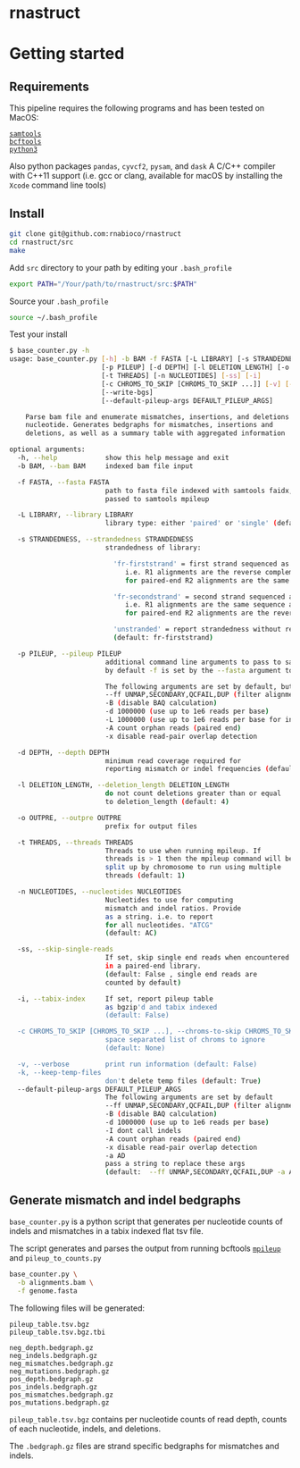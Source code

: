 # rnastruct

# Getting started

## Requirements
This pipeline requires the following programs and has been tested on
MacOS:

[`samtools`](http://www.htslib.org/download/)  
[`bcftools`](http://www.htslib.org/download/)  
[`python3`](https://www.python.org/downloads/)   

Also python packages `pandas`, `cyvcf2`, `pysam`, and `dask`
A C/C++ compiler with C++11 support (i.e. gcc or clang, available for
macOS by installing the `Xcode` command line tools)

## Install 

```bash
git clone git@github.com:rnabioco/rnastruct
cd rnastruct/src
make
```

Add `src` directory to your path by editing your `.bash_profile`
```bash
export PATH="/Your/path/to/rnastruct/src:$PATH"
```

Source your `.bash_profile` 

```bash
source ~/.bash_profile
```


Test your install

```bash
$ base_counter.py -h
usage: base_counter.py [-h] -b BAM -f FASTA [-L LIBRARY] [-s STRANDEDNESS]
                       [-p PILEUP] [-d DEPTH] [-l DELETION_LENGTH] [-o OUTPRE]
                       [-t THREADS] [-n NUCLEOTIDES] [-ss] [-i]
                       [-c CHROMS_TO_SKIP [CHROMS_TO_SKIP ...]] [-v] [-k]
                       [--write-bgs]
                       [--default-pileup-args DEFAULT_PILEUP_ARGS]

    Parse bam file and enumerate mismatches, insertions, and deletions per
    nucleotide. Generates bedgraphs for mismatches, insertions and
    deletions, as well as a summary table with aggregated information

optional arguments:
  -h, --help            show this help message and exit
  -b BAM, --bam BAM     indexed bam file input

  -f FASTA, --fasta FASTA
                        path to fasta file indexed with samtools faidx,
                        passed to samtools mpileup

  -L LIBRARY, --library LIBRARY
                        library type: either 'paired' or 'single' (default: paired)

  -s STRANDEDNESS, --strandedness STRANDEDNESS
                        strandedness of library:

                          'fr-firststrand' = first strand sequenced as R1 (default)
                             i.e. R1 alignments are the reverse complement of RNA,
                             for paired-end R2 alignments are the same sequence as the RNA

                          'fr-secondstrand' = second strand sequenced as R1
                             i.e. R1 alignments are the same sequence as the RNA
                             for paired-end R2 alignments are the reverse complement of the RNA

                          'unstranded' = report strandedness without respect to R1 or R2
                          (default: fr-firststrand)

  -p PILEUP, --pileup PILEUP
                        additional command line arguments to pass to samtools mpileup
                        by default -f is set by the --fasta argument to this script

                        The following arguments are set by default, but can be modified.
                        --ff UNMAP,SECONDARY,QCFAIL,DUP (filter alignments)
                        -B (disable BAQ calculation)
                        -d 1000000 (use up to 1e6 reads per base)
                        -L 1000000 (use up to 1e6 reads per base for indel calling)
                        -A count orphan reads (paired end)
                        -x disable read-pair overlap detection

  -d DEPTH, --depth DEPTH
                        minimum read coverage required for
                        reporting mismatch or indel frequencies (default: 5)

  -l DELETION_LENGTH, --deletion_length DELETION_LENGTH
                        do not count deletions greater than or equal
                        to deletion_length (default: 4)

  -o OUTPRE, --outpre OUTPRE
                        prefix for output files

  -t THREADS, --threads THREADS
                        Threads to use when running mpileup. If
                        threads is > 1 then the mpileup command will be
                        split up by chromosome to run using multiple
                        threads (default: 1)

  -n NUCLEOTIDES, --nucleotides NUCLEOTIDES
                        Nucleotides to use for computing
                        mismatch and indel ratios. Provide
                        as a string. i.e. to report
                        for all nucleotides. "ATCG"
                        (default: AC)

  -ss, --skip-single-reads
                        If set, skip single end reads when encountered
                        in a paired-end library.
                        (default: False , single end reads are
                        counted by default)

  -i, --tabix-index     If set, report pileup table
                        as bgzip'd and tabix indexed
                        (default: False)

  -c CHROMS_TO_SKIP [CHROMS_TO_SKIP ...], --chroms-to-skip CHROMS_TO_SKIP [CHROMS_TO_SKIP ...]
                        space separated list of chroms to ignore
                        (default: None)

  -v, --verbose         print run information (default: False)
  -k, --keep-temp-files
                        don't delete temp files (default: True)
  --default-pileup-args DEFAULT_PILEUP_ARGS
                        The following arguments are set by default
                        --ff UNMAP,SECONDARY,QCFAIL,DUP (filter alignments)
                        -B (disable BAQ calculation)
                        -d 1000000 (use up to 1e6 reads per base)
                        -I dont call indels
                        -A count orphan reads (paired end)
                        -x disable read-pair overlap detection
                        -a AD
                        pass a string to replace these args
                        (default:  --ff UNMAP,SECONDARY,QCFAIL,DUP -a AD -A -x -d 100000 -L 100000 -B -O v )
```

## Generate mismatch and indel bedgraphs

`base_counter.py` is a python script that generates per nucleotide counts of indels and mismatches in 
a tabix indexed flat tsv file. 

The script generates and parses the output from running bcftools
[`mpileup`](http://www.htslib.org/doc/bcftools.html) and 
`pileup_to_counts.py`

```bash
base_counter.py \
  -b alignments.bam \
  -f genome.fasta 
```

The following files will be generated:

```
pileup_table.tsv.bgz
pileup_table.tsv.bgz.tbi

neg_depth.bedgraph.gz
neg_indels.bedgraph.gz
neg_mismatches.bedgraph.gz
neg_mutations.bedgraph.gz
pos_depth.bedgraph.gz
pos_indels.bedgraph.gz
pos_mismatches.bedgraph.gz
pos_mutations.bedgraph.gz
```

`pileup_table.tsv.bgz` contains per nucleotide counts of read depth, counts
of each nucleotide, indels, and deletions.

The `.bedgraph.gz` files are strand specific bedgraphs for mismatches and
indels. 


